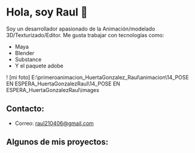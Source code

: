 # Hola, soy Raul 👋



Soy un desarrollador apasionado de la Animación/modelado 3D/Texturizado/Editor. Me gusta trabajar con tecnologías como:
- Maya
- Blender
- Substance
- Y el paquete adobe

! [mi foto] E:\primeroanimacion_HuertaGonzalez_Raul\animacion\14_POSE EN ESPERA_HuertaGonzalezRaul\14_POSE EN ESPERA_HuertaGonzalezRaul\images

## Contacto:
- Correo: raul210406@gmail.com

  

## Algunos de mis proyectos:


